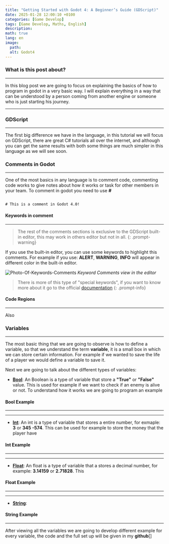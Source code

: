 ```yaml
---
title: "Getting Started with Godot 4: A Beginner’s Guide (GDScript)"
date: 2025-01-28 12:00:10 +0100
categories: [Game Develop]
tags: [Game Develop, Maths, English]
description: 
math: true
lang: en
image:
  path:
  alt: Godot4
---
```



### What is this post about?

---

In this blog post we are going to focus on explaining the basics of how to program in godot in a very basic way. I will explain everything in a way that can be understood by a person coming from another engine or someone who is just starting his journey.

---

###  GDScript

---

The first big difference we have in the language, in this tutorial we will focus on GDScript, there are great C# tutorials all over the internet, and although you can get the same results with both some things are much simpler in this language as we will see soon.


### Comments in Godot

---

One of the most basics in any language is to comment code, commenting code works to give notes about how it works or task for other members in your team. To comment in godot you need to use **#**

```gdscript

# This is a comment in Godot 4.0!

```

#### Keywords in comment 

---

> The rest of the comments sections is exclusive to the GDScript built-in editor, this may work in others editor but not in all.
{: .prompt-warning}


If you use the built-in editor, you can use some keywords to highlight this comments. For example if you use: **ALERT**, **WARNING**, **INFO** will appear in different color in the built-in editor.

![Photo-Of-Keywords-Comments]()
_Keyword Comments view in the editor_

> There is more of this type of "special keywords", if you want to know more about it go to the official [documentation](https://docs.godotengine.org/en/stable/tutorials/scripting/gdscript/gdscript_basics.html#comments)
{: .prompt-info}

#### Code Regions

---

Also 

### Variables

---

The most basic thing that we are going to observe is how to define a variable, so that we understand the term **variable**, it is a small box in which we can store certain information. For example if we wanted to save the life of a player we would define a variable to save it.


Next we are going to talk about the different types of variables: 

- [**Bool**](https://docs.godotengine.org/en/stable/tutorials/scripting/gdscript/gdscript_basics.html#bool): An Boolean is a type of variable that store a **"True"** or **"False"** value. This is used for example if we want to check if an enemy is alive or not. To understand how it works we are going to program an example

#### Bool Example

---


---

- [**Int**](https://docs.godotengine.org/en/stable/tutorials/scripting/gdscript/gdscript_basics.html#int): An int is a type of variable that stores a entire number, for exmaple: **3** or **345** **-574**. This can be used for example to store the money that the player have

#### Int Example

---


---

- [**Float**](https://docs.godotengine.org/en/stable/tutorials/scripting/gdscript/gdscript_basics.html#float): An float is a type of variable that a stores a decimal number, for example: **3.14159** or **2.71828**. This 

#### Float Example

---

---

- [**String**](https://docs.godotengine.org/en/stable/tutorials/scripting/gdscript/gdscript_basics.html#string):

#### String Example

---




After viewing all the variables we are going to develop different example for every variable, the code and the full set up will be given in my **github**[]










